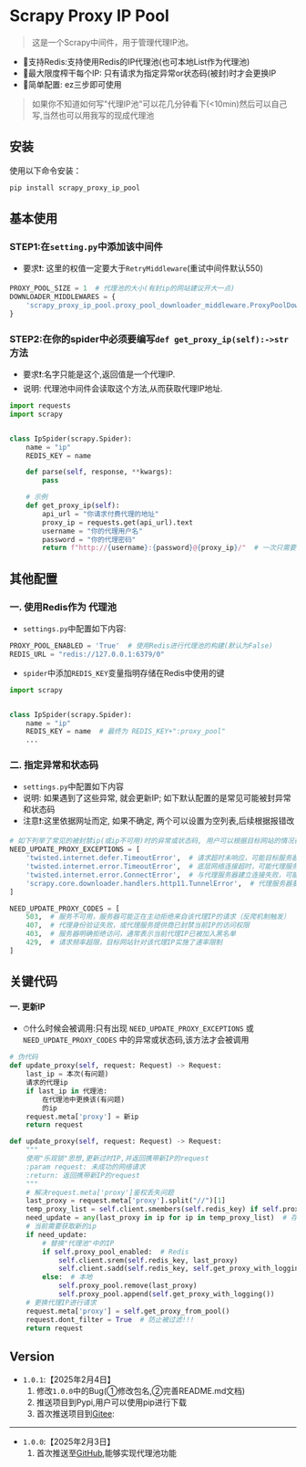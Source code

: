 # Scrapy Proxy IP Pool

> 这是一个Scrapy中间件，用于管理代理IP池。

* 🥳支持Redis:支持使用Redis的IP代理池(也可本地List作为代理池)
* 🥵最大限度榨干每个IP: 只有请求为指定异常or状态码(被封)时才会更换IP
* 🤌简单配置: ez三步即可使用

> 如果你不知道如何写"代理IP池"可以花几分钟看下(<10min)然后可以自己写,当然也可以用我写的现成代理池

## 安装

使用以下命令安装：

```bash
pip install scrapy_proxy_ip_pool
```

## 基本使用

### STEP1:在`setting.py`中添加该中间件

* 要求❗: 这里的权值一定要大于`RetryMiddleware`(重试中间件默认550)

```python
PROXY_POOL_SIZE = 1  # 代理池的大小(有封ip的网站建议开大一点)
DOWNLOADER_MIDDLEWARES = {
    'scrapy_proxy_ip_pool.proxy_pool_downloader_middleware.ProxyPoolDownloaderMiddleware': 551,
}
```

### STEP2:在你的spider中必须要编写`def get_proxy_ip(self):->str`方法

* 要求❗:名字只能是这个,返回值是一个代理IP.
* 说明: 代理池中间件会读取这个方法,从而获取代理IP地址.

```python
import requests
import scrapy


class IpSpider(scrapy.Spider):
    name = "ip"
    REDIS_KEY = name

    def parse(self, response, **kwargs):
        pass

    # 示例
    def get_proxy_ip(self):
        api_url = "你请求付费代理的地址"
        proxy_ip = requests.get(api_url).text
        username = "你的代理用户名"
        password = "你的代理密码"
        return f"http://{username}:{password}@{proxy_ip}/"  # 一次只需要返回一个ip
```

## 其他配置

### 一. 使用Redis作为 代理池

* `settings.py`中配置如下内容:

```python
PROXY_POOL_ENABLED = 'True'  # 使用Redis进行代理池的构建(默认为False)
REDIS_URL = "redis://127.0.0.1:6379/0"
```

* `spider`中添加`REDIS_KEY`变量指明存储在Redis中使用的键

```python
import scrapy


class IpSpider(scrapy.Spider):
    name = "ip"
    REDIS_KEY = name  # 最终为 REDIS_KEY+":proxy_pool"
    ...
```

### 二. 指定异常和状态码

* `settings.py`中配置如下内容
* 说明: 如果遇到了这些异常, 就会更新IP; 如下默认配置的是常见可能被封异常和状态码
* 注意❗:这里依据网址而定, 如果不确定, 两个可以设置为空列表,后续根据报错改

```python
# 如下列举了常见的被封禁ip(或ip不可用)时的异常或状态码, 用户可以根据目标网站的情况在settings.py中自行配置
NEED_UPDATE_PROXY_EXCEPTIONS = [
    'twisted.internet.defer.TimeoutError',  # 请求超时未响应，可能目标服务器检测到代理IP异常导致故意延迟不响应
    'twisted.internet.error.TimeoutError',  # 底层网络连接超时，可能代理服务器IP被目标网站封锁导致无法建立连接
    'twisted.internet.error.ConnectError',  # 与代理服务器建立连接失败，可能代理IP已被防火墙封禁或服务器已下线
    'scrapy.core.downloader.handlers.http11.TunnelError',  # 代理服务器要求身份验证或目标网站封禁该代理IP，导致无法建立HTTPS隧道连接
]

NEED_UPDATE_PROXY_CODES = [
    503,  # 服务不可用，服务器可能正在主动拒绝来自该代理IP的请求（反爬机制触发）
    407,  # 代理身份验证失败，或代理服务提供商已封禁当前IP的访问权限
    403,  # 服务器明确拒绝访问，通常表示当前代理IP已被加入黑名单
    429,  # 请求频率超限，目标网站针对该代理IP实施了速率限制
]
```

## 关键代码

#### 一. 更新IP

* ⏱什么时候会被调用:只有出现 `NEED_UPDATE_PROXY_EXCEPTIONS` 或 `NEED_UPDATE_PROXY_CODES` 中的异常或状态码,该方法才会被调用

```python
# 伪代码
def update_proxy(self, request: Request) -> Request:
    last_ip = 本次(有问题)
    请求的代理ip
    if last_ip in 代理池:
        在代理池中更换该(有问题)
        的ip
    request.meta['proxy'] = 新ip
    return request
```

```python
def update_proxy(self, request: Request) -> Request:
    """
    使用"乐观锁"思想,更新过时IP,并返回携带新IP的request
    :param request: 未成功的网络请求
    :return: 返回携带新IP的request
    """
    # 解决request.meta['proxy']鉴权丢失问题
    last_proxy = request.meta['proxy'].split("//")[1]
    temp_proxy_list = self.client.smembers(self.redis_key) if self.proxy_pool_enabled else self.proxy_pool
    need_update = any(last_proxy in ip for ip in temp_proxy_list)  # 存在=>需要替换
    # 当前需要获取新的ip
    if need_update:
        # 替换"代理池"中的IP
        if self.proxy_pool_enabled:  # Redis
            self.client.srem(self.redis_key, last_proxy)
            self.client.sadd(self.redis_key, self.get_proxy_with_logging())
        else:  # 本地
            self.proxy_pool.remove(last_proxy)
            self.proxy_pool.append(self.get_proxy_with_logging())
    # 更换代理IP进行请求
    request.meta['proxy'] = self.get_proxy_from_pool()
    request.dont_filter = True  # 防止被过滤!!!
    return request
```

## Version

* `1.0.1`:【2025年2月4日】
  1. 修改`1.0.0`中的Bug(①修改包名,②完善README.md文档)
  2. 推送项目到Pypi,用户可以使用pip进行下载
  3. 首次推送项目到[Gitee](https://gitee.com/twilight-and-morning-mist/Scrapy-Proxy-IP-Pool): 
***
* `1.0.0`:【2025年2月3日】
  1. 首次推送至[GitHub](https://github.com/Tlyer233/Scrapy-Proxy-IP-Pool),能够实现代理池功能